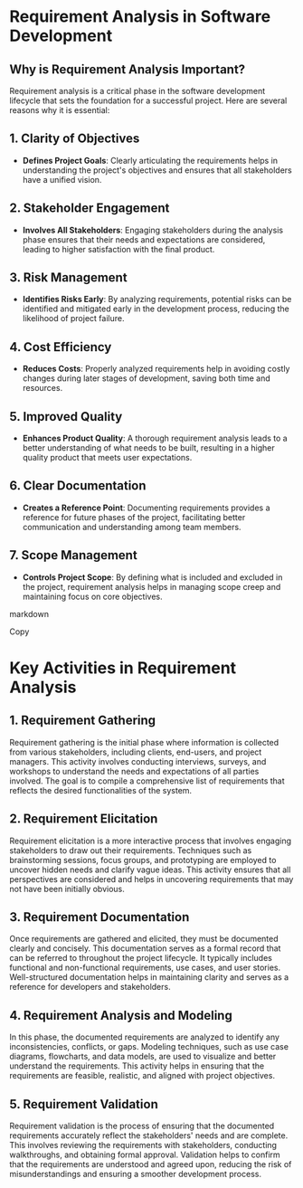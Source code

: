 # Requirement Analysis in Software Development

## Why is Requirement Analysis Important?

Requirement analysis is a critical phase in the software development lifecycle that sets the foundation for a successful project. Here are several reasons why it is essential:

## 1. **Clarity of Objectives**

- **Defines Project Goals**: Clearly articulating the requirements helps in understanding the project's objectives and ensures that all stakeholders have a unified vision.

## 2. **Stakeholder Engagement**

- **Involves All Stakeholders**: Engaging stakeholders during the analysis phase ensures that their needs and expectations are considered, leading to higher satisfaction with the final product.

## 3. **Risk Management**

- **Identifies Risks Early**: By analyzing requirements, potential risks can be identified and mitigated early in the development process, reducing the likelihood of project failure.

## 4. **Cost Efficiency**

- **Reduces Costs**: Properly analyzed requirements help in avoiding costly changes during later stages of development, saving both time and resources.

## 5. **Improved Quality**

- **Enhances Product Quality**: A thorough requirement analysis leads to a better understanding of what needs to be built, resulting in a higher quality product that meets user expectations.

## 6. **Clear Documentation**

- **Creates a Reference Point**: Documenting requirements provides a reference for future phases of the project, facilitating better communication and understanding among team members.

## 7. **Scope Management**

- **Controls Project Scope**: By defining what is included and excluded in the project, requirement analysis helps in managing scope creep and maintaining focus on core objectives.

markdown

Copy
# Key Activities in Requirement Analysis

## 1. Requirement Gathering

Requirement gathering is the initial phase where information is collected from various stakeholders, including clients, end-users, and project managers. This activity involves conducting interviews, surveys, and workshops to understand the needs and expectations of all parties involved. The goal is to compile a comprehensive list of requirements that reflects the desired functionalities of the system.

## 2. Requirement Elicitation

Requirement elicitation is a more interactive process that involves engaging stakeholders to draw out their requirements. Techniques such as brainstorming sessions, focus groups, and prototyping are employed to uncover hidden needs and clarify vague ideas. This activity ensures that all perspectives are considered and helps in uncovering requirements that may not have been initially obvious.

## 3. Requirement Documentation

Once requirements are gathered and elicited, they must be documented clearly and concisely. This documentation serves as a formal record that can be referred to throughout the project lifecycle. It typically includes functional and non-functional requirements, use cases, and user stories. Well-structured documentation helps in maintaining clarity and serves as a reference for developers and stakeholders.

## 4. Requirement Analysis and Modeling

In this phase, the documented requirements are analyzed to identify any inconsistencies, conflicts, or gaps. Modeling techniques, such as use case diagrams, flowcharts, and data models, are used to visualize and better understand the requirements. This activity helps in ensuring that the requirements are feasible, realistic, and aligned with project objectives.

## 5. Requirement Validation

Requirement validation is the process of ensuring that the documented requirements accurately reflect the stakeholders' needs and are complete. This involves reviewing the requirements with stakeholders, conducting walkthroughs, and obtaining formal approval. Validation helps to confirm that the requirements are understood and agreed upon, reducing the risk of misunderstandings and ensuring a smoother development process.